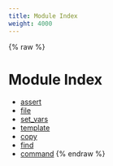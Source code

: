 ```yaml
---
title: Module Index
weight: 4000
---
```


{% raw %}
# Module Index

- [assert](./assert.html)
- [file](./file.html)
- [set_vars](./set_vars.html)
- [template](./template.html)
- [copy](./copy.html)
- [find](./find.html)
- [command](./command.html)
{% endraw %}
